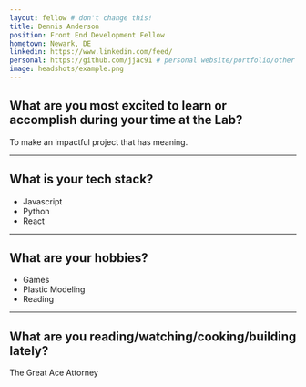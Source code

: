 ```yaml
---
layout: fellow # don't change this! 
title: Dennis Anderson
position: Front End Development Fellow
hometown: Newark, DE
linkedin: https://www.linkedin.com/feed/ 
personal: https://github.com/jjac91 # personal website/portfolio/other link
image: headshots/example.png
--- 
```


## What are you most excited to learn or accomplish during your time at the Lab? 
To make an impactful project that has meaning. 

---

## What is your tech stack? 
* Javascript
* Python
* React

---

## What are your hobbies?  
* Games
* Plastic Modeling
* Reading

---

## What are you reading/watching/cooking/building lately? 
The Great Ace Attorney